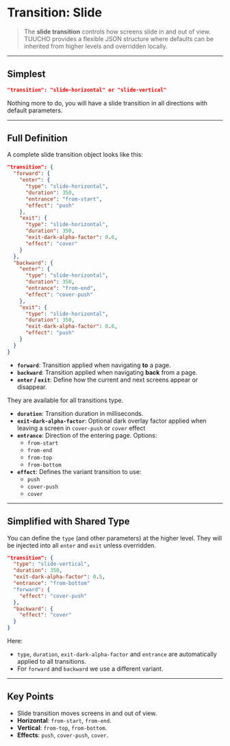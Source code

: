 # Transition: Slide

> The **slide transition** controls how screens slide in and out of view.  
> TUUCHO provides a flexible JSON structure where defaults can be inherited from higher levels and overridden locally.

---

## Simplest

```json
"transition": "slide-horizontal" or "slide-vertical"
```

Nothing more to do, you will have a slide transition in all directions with default parameters.

---

## Full Definition

A complete slide transition object looks like this:

```json
"transition": {
  "forward": {
    "enter": {
      "type": "slide-horizontal",
      "duration": 350,
      "entrance": "from-start",
      "effect": "push"
    },
    "exit": {
      "type": "slide-horizontal",
      "duration": 350,
      "exit-dark-alpha-factor": 0.6,
      "effect": "cover"
    }
  },
  "backward": {
    "enter": {
      "type": "slide-horizontal",
      "duration": 350,
      "entrance": "from-end",
      "effect": "cover-push"
    },
    "exit": {
      "type": "slide-horizontal",
      "duration": 350,
      "exit-dark-alpha-factor": 0.6,
      "effect": "push"
    }
  }
}
```

- **`forward`**: Transition applied when navigating **to** a page.
- **`backward`**: Transition applied when navigating **back** from a page.
- **`enter` / `exit`**: Define how the current and next screens appear or disappear.

They are available for all transitions type.

- **`duration`**: Transition duration in milliseconds.
- **`exit-dark-alpha-factor`**: Optional dark overlay factor applied when leaving a screen in `cover-push` or `cover` effect
- **`entrance`**: Direction of the entering page. Options:
    - `from-start`
    - `from-end`
    - `from-top`
    - `from-bottom`
- **`effect`**: Defines the variant transition to use:
    - `push`
    - `cover-push`
    - `cover`

---

## Simplified with Shared Type

You can define the `type` (and other parameters) at the higher level. They will be injected into all `enter` and `exit` unless overridden.

```json
"transition": {
  "type": "slide-vertical",
  "duration": 350,
  "exit-dark-alpha-factor": 0.5,
  "entrance": "from-bottom"
  "forward": {
    "effect": "cover-push"
  },
  "backward": {
    "effect": "cover"
  }
}
```

Here:
- `type`, `duration`, `exit-dark-alpha-factor` and `entrance` are automatically applied to all transitions.
- For `forward` and `backward` we use a different variant.

---

## Key Points

- Slide transition moves screens in and out of view.
- **Horizontal**: `from-start`, `from-end`.
- **Vertical**: `from-top`, `from-bottom`.
- **Effects**: `push`, `cover-push`, `cover`.
